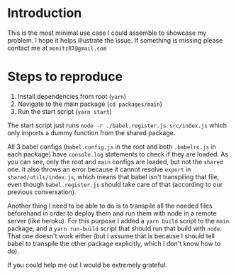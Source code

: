 # Introduction

This is the most minimal use case I could assemble to showcase my problem. I hope it helps illustrate the issue. If something is missing please contact me at `monitz87@gmail.com`

# Steps to reproduce

1. Install dependencies from root (`yarn`)
2. Navigate to the main package (`cd packages/main`)
3. Run the start script (`yarn start`)

The start script just runs `node -r ./babel.register.js src/index.js` which only imports a dummy function from the shared package.

All 3 babel configs (`babel.config.js` in the root and both `.babelrc.js` in each package) have `console.log` statements to check if they are loaded. As you can see, only the root and `main` configs are loaded, but not the `shared` one. It also throws an error because it cannot resolve `export` in `shared/utils/index.js`, which means that babel isn't transpiling that file, even though `babel.register.js` should take care of that (according to our previous conversation).

Another thing I need to be able to do is to transpile all the needed files beforehand in order to deploy them and run them with node in a remote server (like heroku). For this purpose I added a `yarn build` script to the `main` package, and a `yarn run-build` script that should run that build with `node`. That one doesn't work either (but I assume that is because I should tell babel to transpile the other package explicitly, which I don't know how to do).

If you could help me out I would be extremely grateful.